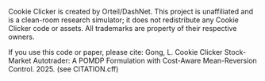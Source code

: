 Cookie Clicker is created by Orteil/DashNet. This project is unaffiliated and is a clean-room research simulator; it does not redistribute any Cookie Clicker code or assets. All trademarks are property of their respective owners.

If you use this code or paper, please cite:
Gong, L. Cookie Clicker Stock-Market Autotrader: A POMDP Formulation with Cost-Aware Mean-Reversion Control. 2025. (see CITATION.cff)

